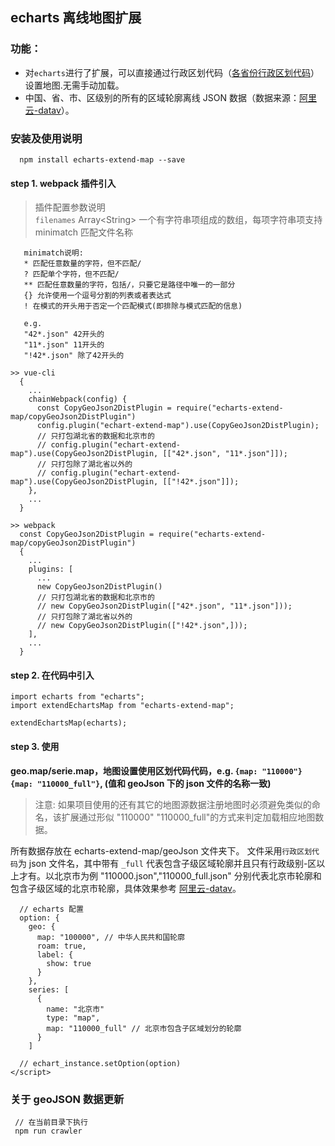 ## echarts 离线地图扩展

### 功能：

- 对`echarts`进行了扩展，可以直接通过行政区划代码（[各省份行政区划代码](http://preview.www.mca.gov.cn/article/sj/xzqh/2020/2020/202101041104.html)）设置地图.无需手动加载。
- 中国、省、市、区级别的所有的区域轮廓离线 JSON 数据（数据来源：[阿里云-datav](http://datav.aliyun.com/tools/atlas/#&lat=30.332329214580188&lng=106.72278672066881&zoom=3.5)）。

### 安装及使用说明
```
  npm install echarts-extend-map --save
```

#### step 1. webpack 插件引入

> 插件配置参数说明  
> `filenames` Array\<String\> 一个有字符串项组成的数组，每项字符串项支持 minimatch 匹配文件名称

```text
   minimatch说明:
   * 匹配任意数量的字符，但不匹配/
   ? 匹配单个字符，但不匹配/  
   ** 匹配任意数量的字符，包括/，只要它是路径中唯一的一部分  
   {} 允许使用一个逗号分割的列表或者表达式  
   ! 在模式的开头用于否定一个匹配模式(即排除与模式匹配的信息)
   
   e.g.
   "42*.json" 42开头的
   "11*.json" 11开头的
   "!42*.json" 除了42开头的
```


```
>> vue-cli
  {
    ...
    chainWebpack(config) {
      const CopyGeoJson2DistPlugin = require("echarts-extend-map/copyGeoJson2DistPlugin")
      config.plugin("echart-extend-map").use(CopyGeoJson2DistPlugin);
      // 只打包湖北省的数据和北京市的
      // config.plugin("echart-extend-map").use(CopyGeoJson2DistPlugin, [["42*.json", "11*.json"]]);
      // 只打包除了湖北省以外的
      // config.plugin("echart-extend-map").use(CopyGeoJson2DistPlugin, [["!42*.json"]]);
    },
    ...
  }

>> webpack
  const CopyGeoJson2DistPlugin = require("echarts-extend-map/copyGeoJson2DistPlugin")
  {
    ...
    plugins: [
      ...
      new CopyGeoJson2DistPlugin()
      // 只打包湖北省的数据和北京市的
      // new CopyGeoJson2DistPlugin(["42*.json", "11*.json"]));
      // 只打包除了湖北省以外的
      // new CopyGeoJson2DistPlugin(["!42*.json",]));
    ],
    ...
  }
```

#### step 2. 在代码中引入

```
import echarts from "echarts";
import extendEchartsMap from "echarts-extend-map";

extendEchartsMap(echarts);
```

#### step 3. 使用

**geo.map/serie.map，地图设置使用区划代码代码，e.g. `{map: "110000"}` `{map: "110000_full"}`, (值和 geoJson 下的 json 文件的名称一致)**

> 注意: 如果项目使用的还有其它的地图源数据注册地图时必须避免类似的命名，该扩展通过形似  "110000" "110000_full"的方式来判定加载相应地图数据。

所有数据存放在 echarts-extend-map/geoJson 文件夹下。 文件采用`行政区划代码`为 json 文件名，其中带有 `_full` 代表包含子级区域轮廓并且只有行政级别-区以上才有。以北京市为例 "110000.json","110000_full.json" 分别代表北京市轮廓和包含子级区域的北京市轮廓，具体效果参考 [阿里云-datav](http://datav.aliyun.com/tools/atlas/#&lat=30.332329214580188&lng=106.72278672066881&zoom=3.5)。

```
  // echarts 配置
  option: {
    geo: {
      map: "100000", // 中华人民共和国轮廓
      roam: true,
      label: {
        show: true
      }
    },
    series: [
      {
        name: "北京市"
        type: "map",
        map: "110000_full" // 北京市包含子区域划分的轮廓
      }
    ]

  // echart_instance.setOption(option)
</script>
```


### 关于 geoJSON 数据更新
```
 // 在当前目录下执行
 npm run crawler
```
